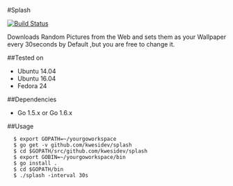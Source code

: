 #Splash

[![Build Status](https://travis-ci.org/kwesidev/splash.svg?branch=master)](https://travis-ci.org/kwesidev/splash)

Downloads Random Pictures from  the Web and sets them as your Wallpaper every 30seconds by Default ,but you are free to change it.

##Tested on
* Ubuntu 14.04
* Ubuntu 16.04
* Fedora 24


##Dependencies
* Go 1.5.x or Go 1.6.x


##Usage
```
  $ export GOPATH=~/yourgoworkspace
  $ go get -v github.com/kwesidev/splash
  $ cd $GOPATH/src/github.com/kwesidev/splash
  $ export GOBIN=~/yourgoworkspace/bin
  $ go install .
  $ cd $GOPATH/bin
  $ ./splash -interval 30s

```
